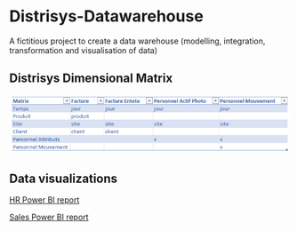 # Distrisys-Datawarehouse
A fictitious project to create a data warehouse (modelling, integration, transformation and visualisation of data)

## Distrisys Dimensional Matrix

<p align="center">
  <img src="https://github.com/thomasdaille/Image-Library/blob/master/DimensionalMatrix.PNG" alt="Distrisys Dimensional Matrix">
</p>

## Data visualizations 

[HR Power BI report](https://app.powerbi.com/view?r=eyJrIjoiZDQ2ODhmNDAtZWFhNC00MmQ1LWE5MTEtZjg0ODQ2MjczOTQzIiwidCI6ImFkMDI4YTY2LTBkNzctNGRmMC04NjVhLWZlNmQxNTRlOTE2NCJ9)

[Sales Power BI report](https://app.powerbi.com/view?r=eyJrIjoiYTFjNGYwYTYtOTEwMS00YmQ0LThiODYtODZjOWVlMzkwMDI4IiwidCI6ImFkMDI4YTY2LTBkNzctNGRmMC04NjVhLWZlNmQxNTRlOTE2NCJ9)
